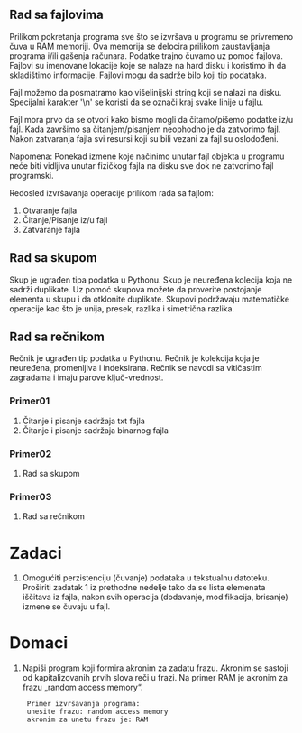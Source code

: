 ## Rad sa fajlovima 

Prilikom pokretanja programa sve što se izvršava u programu se privremeno čuva u RAM memoriji. Ova memorija se delocira prilikom zaustavljanja programa i/ili gašenja računara. Podatke trajno čuvamo uz pomoć fajlova. Fajlovi su imenovane lokacije koje se nalaze na hard disku i koristimo ih da skladištimo informacije. Fajlovi mogu da sadrže bilo koji tip podataka. 

Fajl možemo da posmatramo kao višelinijski string koji se nalazi na disku. Specijalni karakter '\n' se koristi da se označi kraj svake linije u fajlu.

Fajl mora prvo da se otvori kako bismo mogli da čitamo/pišemo podatke iz/u fajl. Kada završimo sa čitanjem/pisanjem neophodno je da zatvorimo fajl. Nakon zatvaranja fajla svi resursi koji su bili vezani za fajl su oslodođeni. 

Napomena: Ponekad izmene koje načinimo unutar fajl objekta u programu neće biti vidljiva unutar fizičkog fajla na disku sve dok ne zatvorimo fajl programski.

Redosled izvršavanja operacije prilikom rada sa fajlom:

1. Otvaranje fajla 
2. Čitanje/Pisanje iz/u fajl
3. Zatvaranje fajla

## Rad sa skupom 

Skup je ugrađen tipa podatka u Pythonu. Skup je neuređena kolecija koja ne sadrži duplikate. Uz pomoć skupova možete da proverite postojanje elementa u skupu i da otklonite duplikate. Skupovi podržavaju matematičke operacije kao što je unija, presek, razlika i simetrična razlika.

## Rad sa rečnikom 

Rečnik je ugrađen tip podatka u Pythonu. Rečnik je kolekcija koja je neuređena, promenljiva i indeksirana. Rečnik se navodi sa vitičastim zagradama i imaju  parove ključ-vrednost. 

### Primer01 ###
1. Čitanje i pisanje sadržaja txt fajla
2. Čitanje i pisanje sadržaja binarnog fajla

### Primer02 ###
1. Rad sa skupom

### Primer03 
1. Rad sa rečnikom  

# Zadaci 

1. Omogućiti perzistenciju (čuvanje) podataka u tekstualnu datoteku. Proširiti zadatak 1 iz prethodne nedelje tako da se lista elemenata iščitava iz fajla, nakon svih operacija (dodavanje, modifikacija, brisanje) izmene se čuvaju u fajl.

# Domaci 

1. Napiši program koji formira akronim za zadatu frazu. Akronim se sastoji od kapitalizovanih prvih slova reči u frazi. Na primer RAM je akronim za frazu „random access memory“. 

        Primer izvršavanja programa:
        unesite frazu: random access memory
        akronim za unetu frazu je: RAM




